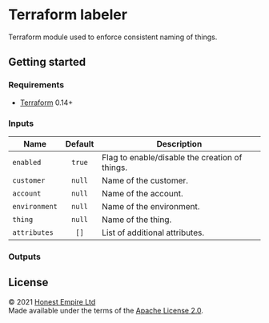# Terraform labeler

Terraform module used to enforce consistent naming of things.

## Getting started

### Requirements

* [Terraform] 0.14+

### Inputs

| Name          | Default | Description                                    |
| ------------- | :-----: | ---------------------------------------------- |
| `enabled`     | `true`  | Flag to enable/disable the creation of things. |
| `customer`    | `null`  | Name of the customer.                          |
| `account`     | `null`  | Name of the account.                           |
| `environment` | `null`  | Name of the environment.                       |
| `thing`       | `null`  | Name of the thing.                             |
| `attributes`  | `[]`    | List of additional attributes.                 |

### Outputs

## License

© 2021 [Honest Empire Ltd]  
Made available under the terms of the [Apache License 2.0](LICENSE.md).

[Honest Empire Ltd]: https://www.honestempire.com
[Terraform]: https://www.terraform.io
